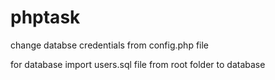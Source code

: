 # phptask
change databse credentials from config.php file

for database import users.sql file from root folder to database

